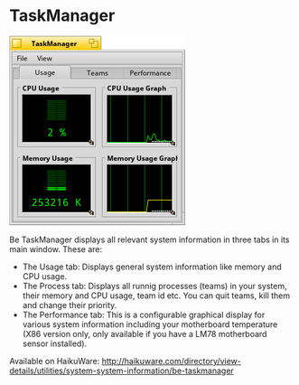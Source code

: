 TaskManager
==
![TaskManager Screenshot](TaskManager.png "TaskManager")

Be TaskManager displays all relevant system information in three tabs in its main window. These are:

  - The Usage tab: Displays general system information like memory and CPU usage.
  - The Process tab: Displays all runnig processes (teams) in your system, their memory and CPU usage, team id etc. You can quit teams, kill them and change their priority.
  - The Performance tab: This is a configurable graphical display for various system information including your motherboard temperature (X86 version only, only available if you have a LM78 motherboard sensor installed).

Available on HaikuWare: http://haikuware.com/directory/view-details/utilities/system-system-information/be-taskmanager
